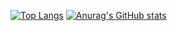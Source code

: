 [![Top Langs](https://github-readme-stats.vercel.app/api/top-langs/?username=yamajunn&theme=cobalt)](https://github.com/anuraghazra/github-readme-stats)
[![Anurag's GitHub stats](https://github-readme-stats.vercel.app/api?username=yamajunn)](https://github.com/anuraghazra/github-readme-stats)
